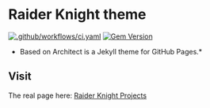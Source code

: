 # Raider Knight theme

[![.github/workflows/ci.yaml](https://github.com/pages-themes/architect/actions/workflows/ci.yaml/badge.svg)](https://github.com/pages-themes/architect/actions/workflows/ci.yaml) [![Gem Version](https://badge.fury.io/rb/jekyll-theme-architect.svg)](https://badge.fury.io/rb/jekyll-theme-architect)

* Based on Architect is a Jekyll theme for GitHub Pages.*


## Visit 
The real page here: [Raider Knight Projects](https://raiderknight.github.io/)
